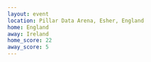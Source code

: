 ```yaml
---
layout: event
location: Pillar Data Arena, Esher, England
home: England
away: Ireland
home_score: 22
away_score: 5
---
```

